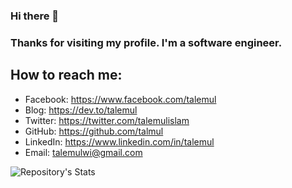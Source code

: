 ### Hi there 👋
### Thanks for visiting my profile. I'm a software engineer.
## How to reach me:
- Facebook: https://www.facebook.com/talemul
- Blog: https://dev.to/talemul
- Twitter: https://twitter.com/talemulislam
- GitHub: https://github.com/talmul
- LinkedIn: https://www.linkedin.com/in/talemul
- Email: talemulwi@gmail.com


![Repository's Stats](https://github-readme-stats.vercel.app/api/top-langs/?username=talemul&theme=chartreuse-dark)

<!--
**talemul/talemul** is a ✨ _special_ ✨ repository because its `README.md` (this file) appears on your GitHub profile.

Here are some ideas to get you started:

- 🔭 I’m currently working on ...
- 🌱 I’m currently learning ...
- 👯 I’m looking to collaborate on ...
- 🤔 I’m looking for help with ...
- 💬 Ask me about ...
- 📫 How to reach me: ...
- 😄 Pronouns: ...
- ⚡ Fun fact: ...
-->
